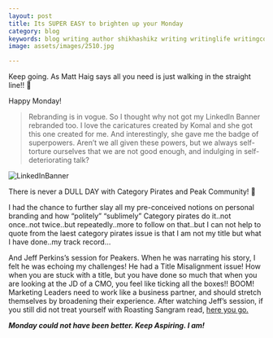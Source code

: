```yaml
---
layout: post
title: Its SUPER EASY to brighten up your Monday
category: blog
keywords: blog writing author shikhashikz writing writinglife writingcommunity dailyblogpost dailyblogpostchallenge marketing abm
image: assets/images/2510.jpg

---
```

Keep going. As Matt Haig says all you need is just walking in the straight line!! 🌴

Happy Monday!

>Rebranding is in vogue. So I thought why not got my LinkedIn Banner rebranded too. I love the caricatures created by Komal and she got this one created for me. And interestingly, she gave me the badge of superpowers. Aren’t we all given these powers, but we always self-torture ourselves that we are not good enough, and indulging in self-deteriorating talk?
>

![LinkedInBanner](https://user-images.githubusercontent.com/21696121/138684152-a5dc806d-4c1e-4326-a5aa-9c567f2b7628.jpg)

There is never a DULL DAY with Category Pirates and Peak Community! 🌊

I had the chance to further slay all my pre-conceived notions on personal branding and how “politely” “sublimely” Category pirates do it..not once..not twice..but repeatedly..more to follow on that..but I can not help to quote from the laest category pirates issue is that I am not my title but what I have done..my track record…

And Jeff Perkins’s session for Peakers. When he was narrating his story, I felt he was echoing my challenges! He had a Title Misalignment issue! How when you are stuck with a title, but you have done so much that when you are looking at the JD of a CMO, you feel like ticking all the boxes!! BOOM! Marketing Leaders need to work like a business partner, and should stretch themselves by broadening their experience. After watching Jeff’s session, if you still did not treat yourself with Roasting Sangram read, [here you go.](https://www.linkedin.com/pulse/roast-sangram-vajre-jeff-perkins/)

***Monday could not have been better. Keep Aspiring. I am!***


